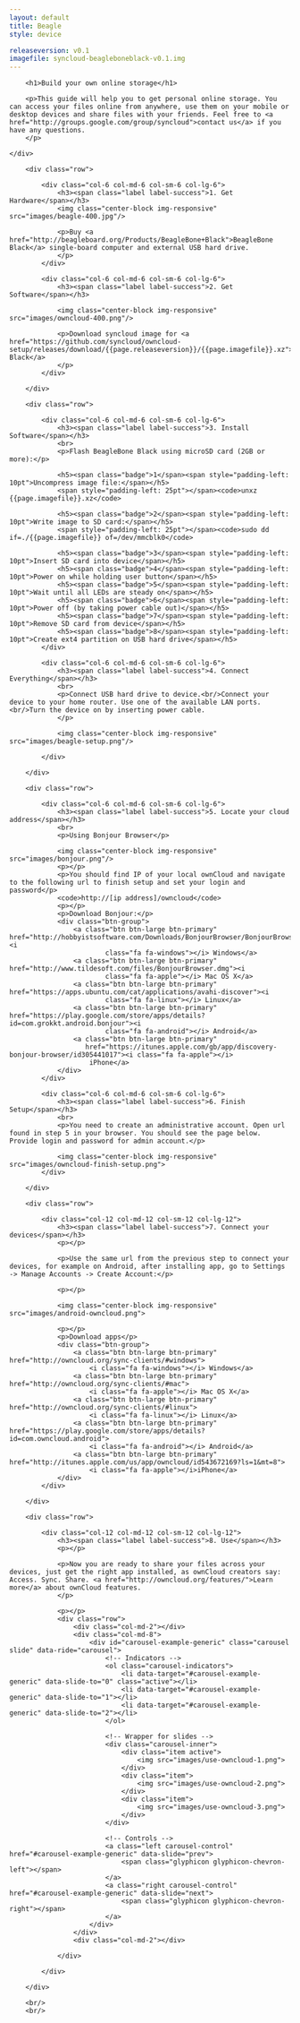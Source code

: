 ```yaml
---
layout: default
title: Beagle
style: device

releaseversion: v0.1
imagefile: syncloud-beagleboneblack-v0.1.img
---
```


<div class="jumbotron">
    <div class="container">

        <h1>Build your own online storage</h1>

        <p>This guide will help you to get personal online storage. You can access your files online from anywhere, use them on your mobile or desktop devices and share files with your friends. Feel free to <a href="http://groups.google.com/group/syncloud">contact us</a> if you have any questions.
        </p>

    </div>
</div>

<div class="container">

        <div class="row">

            <div class="col-6 col-md-6 col-sm-6 col-lg-6">
                <h3><span class="label label-success">1. Get Hardware</span></h3>
                <img class="center-block img-responsive" src="images/beagle-400.jpg"/>

                <p>Buy <a href="http://beagleboard.org/Products/BeagleBone+Black">BeagleBone Black</a> single-board computer and external USB hard drive.
                </p>
            </div>

            <div class="col-6 col-md-6 col-sm-6 col-lg-6">
                <h3><span class="label label-success">2. Get Software</span></h3>

                <img class="center-block img-responsive" src="images/owncloud-400.png"/>

                <p>Download syncloud image for <a href="https://github.com/syncloud/owncloud-setup/releases/download/{{page.releaseversion}}/{{page.imagefile}}.xz">BeagleBone Black</a>
                </p>
            </div>

        </div>

        <div class="row">

            <div class="col-6 col-md-6 col-sm-6 col-lg-6">
                <h3><span class="label label-success">3. Install Software</span></h3>
                <br>
                <p>Flash BeagleBone Black using microSD card (2GB or more):</p>

                <h5><span class="badge">1</span><span style="padding-left: 10pt">Uncompress image file:</span></h5>
                <span style="padding-left: 25pt"></span><code>unxz {{page.imagefile}}.xz</code>

                <h5><span class="badge">2</span><span style="padding-left: 10pt">Write image to SD card:</span></h5>
                <span style="padding-left: 25pt"></span><code>sudo dd if=./{{page.imagefile}} of=/dev/mmcblk0</code>

                <h5><span class="badge">3</span><span style="padding-left: 10pt">Insert SD card into device</span></h5>
                <h5><span class="badge">4</span><span style="padding-left: 10pt">Power on while holding user button</span></h5>
                <h5><span class="badge">5</span><span style="padding-left: 10pt">Wait until all LEDs are steady on</span></h5>
                <h5><span class="badge">6</span><span style="padding-left: 10pt">Power off (by taking power cable out)</span></h5>
                <h5><span class="badge">7</span><span style="padding-left: 10pt">Remove SD card from device</span></h5>
                <h5><span class="badge">8</span><span style="padding-left: 10pt">Create ext4 partition on USB hard drive</span></h5>
            </div>

            <div class="col-6 col-md-6 col-sm-6 col-lg-6">
                <h3><span class="label label-success">4. Connect Everything</span></h3>
                <br>
                <p>Connect USB hard drive to device.<br/>Connect your device to your home router. Use one of the available LAN ports.<br/>Turn the device on by inserting power cable.
                </p>

                <img class="center-block img-responsive" src="images/beagle-setup.png"/>

            </div>

        </div>

        <div class="row">

            <div class="col-6 col-md-6 col-sm-6 col-lg-6">
                <h3><span class="label label-success">5. Locate your cloud address</span></h3>
                <br>
                <p>Using Bonjour Browser</p>

                <img class="center-block img-responsive" src="images/bonjour.png"/>
                <p></p>
                <p>You should find IP of your local ownCloud and navigate to the following url to finish setup and set your login and password</p>
                <code>http://[ip address]/owncloud</code>
                <p></p>
                <p>Download Bonjour:</p>
                <div class="btn-group">
                    <a class="btn btn-large btn-primary" href="http://hobbyistsoftware.com/Downloads/BonjourBrowser/BonjourBrowserSetup.exe"><i
                            class="fa fa-windows"></i> Windows</a>
                    <a class="btn btn-large btn-primary" href="http://www.tildesoft.com/files/BonjourBrowser.dmg"><i
                            class="fa fa-apple"></i> Mac OS X</a>
                    <a class="btn btn-large btn-primary" href="https://apps.ubuntu.com/cat/applications/avahi-discover"><i
                            class="fa fa-linux"></i> Linux</a>
                    <a class="btn btn-large btn-primary" href="https://play.google.com/store/apps/details?id=com.grokkt.android.bonjour"><i
                            class="fa fa-android"></i> Android</a>
                    <a class="btn btn-large btn-primary"
                       href="https://itunes.apple.com/gb/app/discovery-bonjour-browser/id305441017"><i class="fa fa-apple"></i>
                        iPhone</a>
                </div>
            </div>

            <div class="col-6 col-md-6 col-sm-6 col-lg-6">
                <h3><span class="label label-success">6. Finish Setup</span></h3>
                <br>
                <p>You need to create an administrative account. Open url found in step 5 in your browser. You should see the page below. Provide login and password for admin account.</p>

                <img class="center-block img-responsive" src="images/owncloud-finish-setup.png">
            </div>

        </div>

        <div class="row">

            <div class="col-12 col-md-12 col-sm-12 col-lg-12">
                <h3><span class="label label-success">7. Connect your devices</span></h3>
                <p></p>

                <p>Use the same url from the previous step to connect your devices, for example on Android, after installing app, go to Settings -> Manage Accounts -> Create Account:</p>

                <p></p>

                <img class="center-block img-responsive" src="images/android-owncloud.png">

                <p></p>
                <p>Download apps</p>
                <div class="btn-group">
                    <a class="btn btn-large btn-primary" href="http://owncloud.org/sync-clients/#windows">
                        <i class="fa fa-windows"></i> Windows</a>
                    <a class="btn btn-large btn-primary" href="http://owncloud.org/sync-clients/#mac">
                        <i class="fa fa-apple"></i> Mac OS X</a>
                    <a class="btn btn-large btn-primary" href="http://owncloud.org/sync-clients/#linux">
                        <i class="fa fa-linux"></i> Linux</a>
                    <a class="btn btn-large btn-primary" href="https://play.google.com/store/apps/details?id=com.owncloud.android">
                        <i class="fa fa-android"></i> Android</a>
                    <a class="btn btn-large btn-primary" href="http://itunes.apple.com/us/app/owncloud/id543672169?ls=1&mt=8">
                        <i class="fa fa-apple"></i>iPhone</a>
                </div>
            </div>

        </div>

        <div class="row">

            <div class="col-12 col-md-12 col-sm-12 col-lg-12">
                <h3><span class="label label-success">8. Use</span></h3>
                <p></p>

                <p>Now you are ready to share your files across your devices, just get the right app installed, as ownCloud creators say: Access. Sync. Share. <a href="http://owncloud.org/features/">Learn more</a> about ownCloud features.
                </p>

                <p></p>
                <div class="row">
                    <div class="col-md-2"></div>
                    <div class="col-md-8">
                        <div id="carousel-example-generic" class="carousel slide" data-ride="carousel">
                            <!-- Indicators -->
                            <ol class="carousel-indicators">
                                <li data-target="#carousel-example-generic" data-slide-to="0" class="active"></li>
                                <li data-target="#carousel-example-generic" data-slide-to="1"></li>
                                <li data-target="#carousel-example-generic" data-slide-to="2"></li>
                            </ol>

                            <!-- Wrapper for slides -->
                            <div class="carousel-inner">
                                <div class="item active">
                                    <img src="images/use-owncloud-1.png">
                                </div>
                                <div class="item">
                                    <img src="images/use-owncloud-2.png">
                                </div>
                                <div class="item">
                                    <img src="images/use-owncloud-3.png">
                                </div>
                            </div>

                            <!-- Controls -->
                            <a class="left carousel-control" href="#carousel-example-generic" data-slide="prev">
                                <span class="glyphicon glyphicon-chevron-left"></span>
                            </a>
                            <a class="right carousel-control" href="#carousel-example-generic" data-slide="next">
                                <span class="glyphicon glyphicon-chevron-right"></span>
                            </a>
                        </div>
                    </div>
                    <div class="col-md-2"></div>

                </div>

            </div>

        </div>

        <br/>
        <br/>


<!--/container-->
</div>
